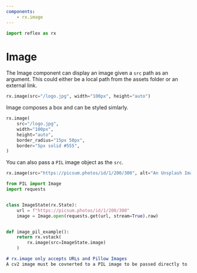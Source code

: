 ```yaml
---
components:
    - rx.image
---
```


```python exec
import reflex as rx
```

# Image

The Image component can display an image given a `src` path as an argument.
This could either be a local path from the assets folder or an external link.

```python demo
rx.image(src="/logo.jpg", width="100px", height="auto")
```

Image composes a box and can be styled simlarly.

```python demo
rx.image(
    src="/logo.jpg",
    width="100px",
    height="auto",
    border_radius="15px 50px",
    border="5px solid #555",
)
```

You can also pass a `PIL` image object as the `src`.

```python demo box
rx.image(src="https://picsum.photos/id/1/200/300", alt="An Unsplash Image")
```

```python
from PIL import Image
import requests


class ImageState(rx.State):
    url = f"https://picsum.photos/id/1/200/300"
    image = Image.open(requests.get(url, stream=True).raw)


def image_pil_example():
    return rx.vstack(
        rx.image(src=ImageState.image)
    )
```

```md alert info
# rx.image only accepts URLs and Pillow Images
A cv2 image must be covnerted to a PIL image to be passed directly to `rx.image` as a State variable, or saved to the `assets` folder and then passed to the `rx.image` component.
```
